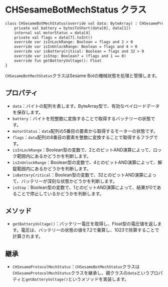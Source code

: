 
# CHSesameBotMechStatus クラス
```svg
class CHSesameBotMechStatus(override val data: ByteArray) : CHSesameProtocolMechStatus {
    private val battery = bytesToShort(data[0], data[1])
    internal val motorStatus = data[4]
    private val flags = data[7].toInt()
    override var isInLockRange: Boolean = flags and 2 > 0
    override var isInUnlockRange: Boolean = flags and 4 > 0
    override var isBatteryCritical: Boolean = flags and 32 > 0
    override var isStop: Boolean? = (flags and 1 == 0)
    override fun getBatteryVoltage(): Float 
}


```
`CHSesameBotMechStatus`クラスはSesame Botの機械状態を処理と管理します。

## プロパティ

- `data`：バイトの配列を表します。ByteArray型で、有効なペイロードデータを保存します。
- `battery`：バイトを短整数に変換することで取得するバッテリーの状態です。
- `motorStatus`：`data`配列の5番目の要素から取得するモーターの状態です。
- `flags`：`data`配列の8番目の要素を整数に変換することで取得するフラグです。
- `isInLockRange`：Boolean型の変数で、2とのビットAND演算によって、ロック範囲内にあるかどうかを判断します。
- `isInUnlockRange`：Boolean型の変数で、4とのビットAND演算によって、解錠範囲内にあるかどうかを判断します。
- `isBatteryCritical`：Boolean型の変数で、32とのビットAND演算によって、バッテリーが深刻な状態かどうかを判断します。
- `isStop`：Boolean型の変数で、1とのビットAND演算によって、結果が0であることで停止しているかどうかを判断します。

## メソッド

- `getBatteryVoltage()`：バッテリー電圧を取得し、Float型の電圧値を返します。電圧は、バッテリーの状態の値を7.2で乗算し、1023で除算することで計算されます。

## 継承

- `CHSesameProtocolMechStatus`：`CHSesameBotMechStatus`クラスは`CHSesameProtocolMechStatus`クラスを継承し、親クラスの`data`というプロパティと`getBatteryVoltage()`というメソッドを実装します。
